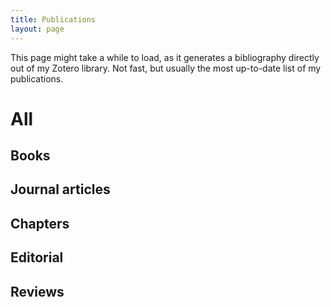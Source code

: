 ```yaml
---
title: Publications 
layout: page
---
```


This page might take a while to load, as it generates a bibliography directly out of my Zotero library. Not fast, but usually the most up-to-date list of my publications.

# All
<script src="http://bibbase.org/show?bib=https://github.com/rian39/ref_bibs/blob/master/mackenzie.bib&jsonp=1"></script> 

## Books

<script src="http://bibbase.org/show?bib=https%3A%2F%2Fapi.zotero.org%2Fusers%2F29527%2Fcollections%2F2CTSQS6E%2Fitems%3Fkey%3DS3GobiioCxSdElCoDrZVcVoD%26format%3Dbibtex%26limit%3D100&jsonp=1"></script> 

## Journal articles

<script src="http://bibbase.org/show?bib=https%3A%2F%2Fapi.zotero.org%2Fusers%2F29527%2Fcollections%2FZKIJGDGN%2Fitems%3Fkey%3DS3GobiioCxSdElCoDrZVcVoD%26format%3Dbibtex%26limit%3D100&jsonp=1"></script> 

## Chapters

<script src="http://bibbase.org/show?bib=https%3A%2F%2Fapi.zotero.org%2Fusers%2F29527%2Fcollections%2FUKEQV3FC%2Fitems%3Fkey%3DS3GobiioCxSdElCoDrZVcVoD%26format%3Dbibtex%26limit%3D100&jsonp=1"></script> 

## Editorial

<script src="http://bibbase.org/show?bib=https%3A%2F%2Fapi.zotero.org%2Fusers%2F29527%2Fcollections%2FQTTC6UFC%2Fitems%3Fkey%3DS3GobiioCxSdElCoDrZVcVoD%26format%3Dbibtex%26limit%3D100&jsonp=1"></script> 

## Reviews

<script src="http://bibbase.org/show?bib=https%3A%2F%2Fapi.zotero.org%2Fusers%2F29527%2Fcollections%2FSV9STP6R%2Fitems%3Fkey%3DS3GobiioCxSdElCoDrZVcVoD%26format%3Dbibtex%26limit%3D100&jsonp=1"></script> 


